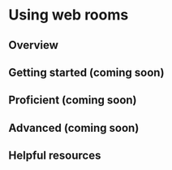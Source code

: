 # Using web rooms

## Overview 


## Getting started (coming soon)


## Proficient (coming soon)


## Advanced (coming soon)


## Helpful resources    
